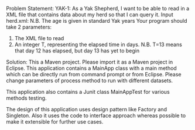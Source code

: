 Problem Statement:
YAK-1: As a Yak Shepherd, I want to be able to read in a XML file that contains data
about my herd so that I can query it.
Input herd.xml:
<herd>
<labyak name="Betty-1" age="4" sex="f"/>
<labyak name="Betty-2" age="8" sex="f"/>
<labyak name="Betty-3" age="9.5" sex="f"/>
</herd>
N.B. The age is given in standard Yak years
Your program should take 2 parameters:
1. The XML file to read
2. An integer T, representing the elapsed time in days.
N.B. T=13 means that day 12 has elapsed, but day 13 has yet to begin

Solution:
This a Maven project.
Please import it as a Maven project in Eclipse.
This application contains a  MainApp class with a main method which can be directly run from command prompt or from Eclipse.
Please change parameters of process method to run with different datasets.

This application also contains a Junit class MainAppTest for various methods testing.

The design of this application uses design pattern like Factory and Singleton.
Also it uses the code to interface approach whereas possible to make it extensible for further use cases.

